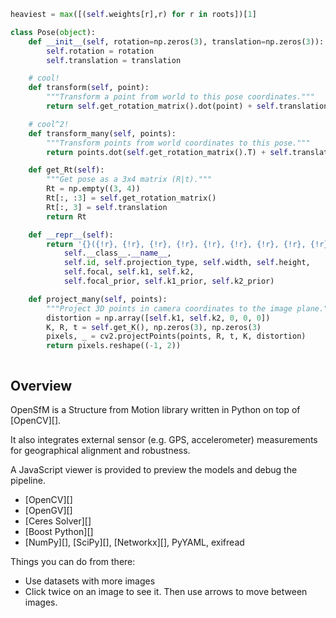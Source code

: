 ```python
heaviest = max([(self.weights[r],r) for r in roots])[1]

class Pose(object):
    def __init__(self, rotation=np.zeros(3), translation=np.zeros(3)):
        self.rotation = rotation
        self.translation = translation

    # cool!
    def transform(self, point):
        """Transform a point from world to this pose coordinates."""
        return self.get_rotation_matrix().dot(point) + self.translation

    # cool^2!
    def transform_many(self, points):
        """Transform points from world coordinates to this pose."""
        return points.dot(self.get_rotation_matrix().T) + self.translation

    def get_Rt(self):
        """Get pose as a 3x4 matrix (R|t)."""
        Rt = np.empty((3, 4))
        Rt[:, :3] = self.get_rotation_matrix()
        Rt[:, 3] = self.translation
        return Rt

    def __repr__(self):
        return '{}({!r}, {!r}, {!r}, {!r}, {!r}, {!r}, {!r}, {!r}, {!r}, {!r})'.format(
            self.__class__.__name__,
            self.id, self.projection_type, self.width, self.height,
            self.focal, self.k1, self.k2,
            self.focal_prior, self.k1_prior, self.k2_prior)

    def project_many(self, points):
        """Project 3D points in camera coordinates to the image plane."""
        distortion = np.array([self.k1, self.k2, 0, 0, 0])
        K, R, t = self.get_K(), np.zeros(3), np.zeros(3)
        pixels, _ = cv2.projectPoints(points, R, t, K, distortion)
        return pixels.reshape((-1, 2))



```

## Overview
OpenSfM is a Structure from Motion library written in Python on top of [OpenCV][]. 

It also integrates external sensor (e.g. GPS, accelerometer) measurements for
geographical alignment and robustness. 

A JavaScript viewer is provided to preview the models and debug the pipeline.

* [OpenCV][]
* [OpenGV][]
* [Ceres Solver][]
* [Boost Python][]
* [NumPy][], [SciPy][], [Networkx][], PyYAML, exifread


Things you can do from there:
- Use datasets with more images
- Click twice on an image to see it. Then use arrows to move between images.
